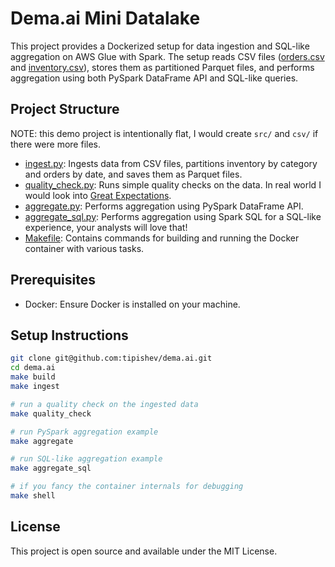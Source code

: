 # Dema.ai Mini Datalake

This project provides a Dockerized setup for data ingestion and SQL-like aggregation on AWS Glue with Spark. The setup reads CSV files ([orders.csv](orders.csv) and [inventory.csv](inventory.csv)), stores them as partitioned Parquet files, and performs aggregation using both PySpark DataFrame API and SQL-like queries.

## Project Structure

NOTE: this demo project is intentionally flat, I would create `src/` and `csv/` if there were more files. 

* [ingest.py](ingest.py): Ingests data from CSV files, partitions inventory by category and orders by date, and saves them as Parquet files.
* [quality_check.py](quality_check.py): Runs simple quality checks on the data. In real world I would look into [Great Expectations](https://greatexpectations.io/).
* [aggregate.py](aggregate.py): Performs aggregation using PySpark DataFrame API.
* [aggregate_sql.py](aggregate_sql.py): Performs aggregation using Spark SQL for a SQL-like experience, your analysts will love that!
* [Makefile](Makefile): Contains commands for building and running the Docker container with various tasks.

## Prerequisites

* Docker: Ensure Docker is installed on your machine.

## Setup Instructions

```bash
git clone git@github.com:tipishev/dema.ai.git
cd dema.ai
make build
make ingest

# run a quality check on the ingested data
make quality_check

# run PySpark aggregation example
make aggregate

# run SQL-like aggregation example
make aggregate_sql

# if you fancy the container internals for debugging
make shell
```

## License
This project is open source and available under the MIT License.
